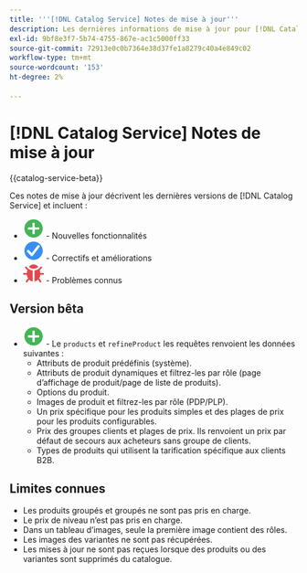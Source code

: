 ```yaml
---
title: '''[!DNL Catalog Service] Notes de mise à jour'''
description: Les dernières informations de mise à jour pour [!DNL Catalog Service] pour Adobe Commerce.
exl-id: 9bf8e3f7-5b74-4755-867e-ac1c5000ff33
source-git-commit: 72913e0c0b7364e38d37fe1a8279c40a4e849c02
workflow-type: tm+mt
source-wordcount: '153'
ht-degree: 2%

---
```


# [!DNL Catalog Service] Notes de mise à jour

{{catalog-service-beta}}

Ces notes de mise à jour décrivent les dernières versions de [!DNL Catalog Service] et incluent :

* ![Nouveau](../assets/new.svg) - Nouvelles fonctionnalités
* ![Correction](../assets/fix.svg) - Correctifs et améliorations
* ![Bogue](../assets/bug.svg) - Problèmes connus

## Version bêta

* ![Nouveau](../assets/new.svg) - Le `products` et `refineProduct` les requêtes renvoient les données suivantes :
   * Attributs de produit prédéfinis (système).
   * Attributs de produit dynamiques et filtrez-les par rôle (page d’affichage de produit/page de liste de produits).
   * Options du produit.
   * Images de produit et filtrez-les par rôle (PDP/PLP).
   * Un prix spécifique pour les produits simples et des plages de prix pour les produits configurables.
   * Prix des groupes clients et plages de prix. Ils renvoient un prix par défaut de secours aux acheteurs sans groupe de clients.
   * Types de produits qui utilisent la tarification spécifique aux clients B2B.

## Limites connues

* Les produits groupés et groupés ne sont pas pris en charge.
* Le prix de niveau n’est pas pris en charge.
* Dans un tableau d’images, seule la première image contient des rôles.
* Les images des variantes ne sont pas récupérées.
* Les mises à jour ne sont pas reçues lorsque des produits ou des variantes sont supprimés du catalogue.
